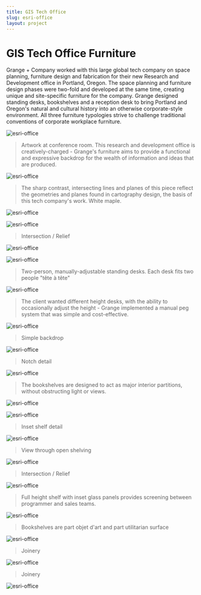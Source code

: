 ```yaml
---
title: GIS Tech Office
slug: esri-office
layout: project
---
```


# GIS Tech Office Furniture

Grange + Company worked with this large global tech company on space planning, furniture design and fabrication for their new Research and Development office in Portland, Oregon. The space planning and furniture design phases were two-fold and developed at the same time, creating unique and site-specific furniture for the company. Grange designed standing desks, bookshelves and a reception desk to bring Portland and Oregon's natural and cultural history into an otherwise corporate-style environment. All three furniture typologies strive to challenge traditional conventions of corporate workplace furniture.


![esri-office](esri-office/worf.png)
> Artwork at conference room. This research and development office is creatively-charged - Grange's furniture aims to provide a functional and expressive backdrop for the wealth of information and ideas that are produced. 

![esri-office](esri-office/reception-entry.png)
> The sharp contrast, intersecting lines and planes of this piece reflect the geometries and planes found in cartography design, the basis of this tech company's work. White maple.

![esri-office](esri-office/reception-phonecall.png)
> 

![esri-office](esri-office/reception-slot-detail.png)
> Intersection /  Relief


![esri-office](esri-office/reception-counter-detail.png)
> 

![esri-office](esri-office/standing-desk-row.png)
> Two-person, manually-adjustable standing desks. Each desk fits two people "tête à tête"


![esri-office](esri-office/standing-desk-detail.png)
> The client wanted different height desks, with the ability to occasionally adjust the height - Grange implemented a manual peg system that was simple and cost-effective.


![esri-office](esri-office/standing-desk-cat.png)
> Simple backdrop 


![esri-office](esri-office/standing-desk-notch-detail.png)
> Notch detail


![esri-office](esri-office/short-shelf-full.png)
> The bookshelves are designed to act as major interior partitions, without obstructing light or views.


![esri-office](esri-office/short-shelf-full2.png)
> 


![esri-office](esri-office/short-shelf-edge-detail.png)
> Inset shelf detail


![esri-office](esri-office/short-concentric-dinosaur.png)
> View through open shelving


![esri-office](esri-office/tall-shelf-long.png)
> Intersection /  Relief


![esri-office](esri-office/tall-shelf-full.png)
> Full height shelf with inset glass panels provides screening between programmer and sales teams.


![esri-office](esri-office/tall-shelf-map-detail.png)
> Bookshelves are part objet d'art and part utilitarian surface


![esri-office](esri-office/tall-shelf-bottom-detail.png)
> Joinery


![esri-office](esri-office/tall-shelf-cross-detail.png)
> Joinery


![esri-office](esri-office/tall-shelf-lego.png)
> 
